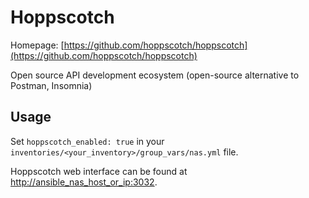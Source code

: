 # Hoppscotch

Homepage: [https://github.com/hoppscotch/hoppscotch](https://github.com/hoppscotch/hoppscotch)

Open source API development ecosystem (open-source alternative to Postman, Insomnia)

## Usage

Set `hoppscotch_enabled: true` in your `inventories/<your_inventory>/group_vars/nas.yml` file.

Hoppscotch web interface can be found at [http://ansible_nas_host_or_ip:3032](http://ansible_nas_host_or_ip:3032).
